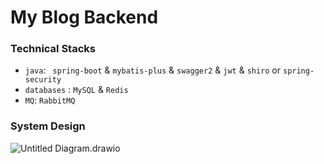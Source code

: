 # **My Blog Backend**

### Technical Stacks
<!---
### <img src="https://github.githubassets.com/images/icons/emoji/unicode/1f697.png" alt="car" style="zoom:13%;" /> Technical Stacks
--->

+ `java`: ` spring-boot` & `mybatis-plus` & `swagger2` & `jwt` & `shiro` or `spring-security`
+ `databases` : `MySQL` & `Redis`
+ `MQ`: `RabbitMQ`

### System Design
<!---
### <img src="https://github.githubassets.com/images/icons/emoji/unicode/1f929.png" alt="star_struck" style="zoom:33%;" />System Design
--->

![Untitled Diagram.drawio](https://i.loli.net/2021/11/13/TOGcJ3jNp9UxdzX.png)
